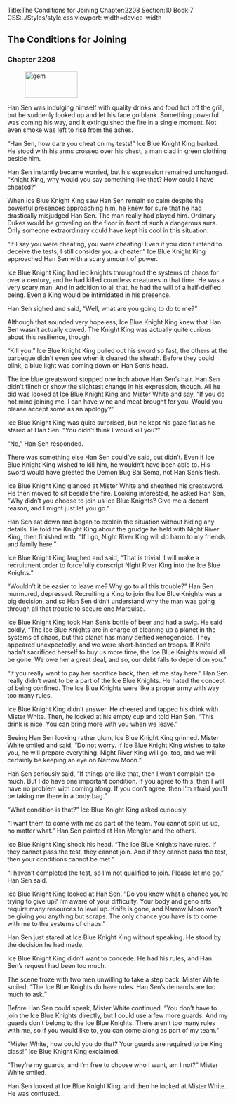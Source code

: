 Title:The Conditions for Joining 
Chapter:2208 
Section:10 
Book:7 
CSS:../Styles/style.css 
viewport: width=device-width
  
## The Conditions for Joining
### Chapter 2208 
<figure>
	<img src="../Images/gem.gif" alt="gem" id="gem" width="120" height="60" />
</figure>
  

  
  Han Sen was indulging himself with quality drinks and food hot off the grill, but he suddenly looked up and let his face go blank. Something powerful was coming his way, and it extinguished the fire in a single moment. Not even smoke was left to rise from the ashes.

“Han Sen, how dare you cheat on my tests!” Ice Blue Knight King barked. He stood with his arms crossed over his chest, a man clad in green clothing beside him.

Han Sen instantly became worried, but his expression remained unchanged. “Knight King, why would you say something like that? How could I have cheated?”

When Ice Blue Knight King saw Han Sen remain so calm despite the powerful presences approaching him, he knew for sure that he had drastically misjudged Han Sen. The man really had played him. Ordinary Dukes would be groveling on the floor in front of such a dangerous aura. Only someone extraordinary could have kept his cool in this situation.

“If I say you were cheating, you were cheating! Even if you didn’t intend to deceive the tests, I still consider you a cheater.” Ice Blue Knight King approached Han Sen with a scary amount of power.

Ice Blue Knight King had led knights throughout the systems of chaos for over a century, and he had killed countless creatures in that time. He was a very scary man. And in addition to all that, he had the will of a half-deified being. Even a King would be intimidated in his presence.

Han Sen sighed and said, “Well, what are you going to do to me?”

Although that sounded very hopeless, Ice Blue Knight King knew that Han Sen wasn’t actually cowed. The Knight King was actually quite curious about this resilience, though.

“Kill you.” Ice Blue Knight King pulled out his sword so fast, the others at the barbeque didn’t even see when it cleared the sheath. Before they could blink, a blue light was coming down on Han Sen’s head.

The ice blue greatsword stopped one inch above Han Sen’s hair. Han Sen didn’t flinch or show the slightest change in his expression, though. All he did was looked at Ice Blue Knight King and Mister White and say, “If you do not mind joining me, I can have wine and meat brought for you. Would you please accept some as an apology?”

Ice Blue Knight King was quite surprised, but he kept his gaze flat as he stared at Han Sen. “You didn’t think I would kill you?”

“No,” Han Sen responded.

There was something else Han Sen could’ve said, but didn’t. Even if Ice Blue Knight King wished to kill him, he wouldn’t have been able to. His sword would have greeted the Demon Bug Bai Sema, not Han Sen’s flesh.

Ice Blue Knight King glanced at Mister White and sheathed his greatsword. He then moved to sit beside the fire. Looking interested, he asked Han Sen, “Why didn’t you choose to join us Ice Blue Knights? Give me a decent reason, and I might just let you go.”

Han Sen sat down and began to explain the situation without hiding any details. He told the Knight King about the grudge he held with Night River King, then finished with, “If I go, Night River King will do harm to my friends and family here.”

Ice Blue Knight King laughed and said, “That is trivial. I will make a recruitment order to forcefully conscript Night River King into the Ice Blue Knights.”

“Wouldn’t it be easier to leave me? Why go to all this trouble?” Han Sen murmured, depressed. Recruiting a King to join the Ice Blue Knights was a big decision, and so Han Sen didn’t understand why the man was going through all that trouble to secure one Marquise.

Ice Blue Knight King took Han Sen’s bottle of beer and had a swig. He said coldly, “The Ice Blue Knights are in charge of cleaning up a planet in the systems of chaos, but this planet has many deified xenogeneics. They appeared unexpectedly, and we were short-handed on troops. If Knife hadn’t sacrificed herself to buy us more time, the Ice Blue Knights would all be gone. We owe her a great deal, and so, our debt falls to depend on you.”

“If you really want to pay her sacrifice back, then let me stay here.” Han Sen really didn’t want to be a part of the Ice Blue Knights. He hated the concept of being confined. The Ice Blue Knights were like a proper army with way too many rules.

Ice Blue Knight King didn’t answer. He cheered and tapped his drink with Mister White. Then, he looked at his empty cup and told Han Sen, “This drink is nice. You can bring more with you when we leave.”

Seeing Han Sen looking rather glum, Ice Blue Knight King grinned. Mister White smiled and said, “Do not worry. If Ice Blue Knight King wishes to take you, he will prepare everything. Night River King will go, too, and we will certainly be keeping an eye on Narrow Moon.”

Han Sen seriously said, “If things are like that, then I won’t complain too much. But I do have one important condition. If you agree to this, then I will have no problem with coming along. If you don’t agree, then I’m afraid you’ll be taking me there in a body bag.”

“What condition is that?” Ice Blue Knight King asked curiously.

“I want them to come with me as part of the team. You cannot split us up, no matter what.” Han Sen pointed at Han Meng’er and the others.

Ice Blue Knight King shook his head. “The Ice Blue Knights have rules. If they cannot pass the test, they cannot join. And if they cannot pass the test, then your conditions cannot be met.”

“I haven’t completed the test, so I’m not qualified to join. Please let me go,” Han Sen said.

Ice Blue Knight King looked at Han Sen. “Do you know what a chance you’re trying to give up? I’m aware of your difficulty. Your body and geno arts require many resources to level up. Knife is gone, and Narrow Moon won’t be giving you anything but scraps. The only chance you have is to come with me to the systems of chaos.”

Han Sen just stared at Ice Blue Knight King without speaking. He stood by the decision he had made.

Ice Blue Knight King didn’t want to concede. He had his rules, and Han Sen’s request had been too much.

The scene froze with two men unwilling to take a step back. Mister White smiled. “The Ice Blue Knights do have rules. Han Sen’s demands are too much to ask.”

Before Han Sen could speak, Mister White continued. “You don’t have to join the Ice Blue Knights directly, but I could use a few more guards. And my guards don’t belong to the Ice Blue Knights. There aren’t too many rules with me, so if you would like to, you can come along as part of my team.”

“Mister White, how could you do that? Your guards are required to be King class!” Ice Blue Knight King exclaimed.

“They’re my guards, and I’m free to choose who I want, am I not?” Mister White smiled.

Han Sen looked at Ice Blue Knight King, and then he looked at Mister White. He was confused.
